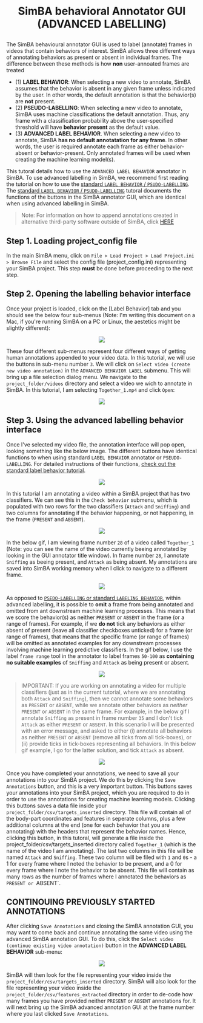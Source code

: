 # <p align="center"> SimBA behavioral Annotator GUI (ADVANCED LABELLING) </p>


The SimBA behavioural annotator GUI is used to label (annotate) frames in videos that contain behaviors of interest. SimBA allows three different ways of annotating behaviors as present or absent in individual frames. The  difference between these methods is how **non** user-annoated frames are treated

* (1) **LABEL BEHAVIOR**: When selecting a new video to annotate, SimBA assumes that the behavior is absent in any given frame unless indicated by the user. In other words, the default annotation is that the behavior(s) are **not** present. 
* (2) **PSEUDO-LABELLING**: When selecting a new video to annotate, SimBA uses machine classifications the default annotation. Thus, any frame with a classification probability above the user-specified threshold will have **behavior present** as the default value.  
* (3) **ADVANCED LABEL BEHAVIOR**. When selecting a new video to annotate, SimBA **has no default annotatation for any frame**. In other words, the user is required annotate each frame as either behavior-absent or behavior-present. Only annotated frames will be used when creating the machine learning model(s). 

This tutoral details how to use the `ADVANCED LABEL BEHAVIOR` annotator in SimBA. To use advanced labelling in SimBA, we recommend first reading the tutorial on how to use the [standard `LABEL BEHAVIOR` / `PSUDO-LABELLING`](https://github.com/sgoldenlab/simba/edit/master/docs/label_behavior.md). The [standard `LABEL BEHAVIOR` / `PSUDO-LABELLING`](https://github.com/sgoldenlab/simba/edit/master/docs/label_behavior.md) tutoral documents the functions of the buttons in the SimBA annotator GUI, which are identical when using advanced labelling in SimBA. 

> Note: For information on how to append annotations created in alternative third-party software outside of SimBA, click [HERE](https://github.com/sgoldenlab/simba/blob/master/docs/third_party_annot.md)

## Step 1. Loading project_config file 
In the main SimBA menu, click on `File > Load Project > Load Project.ini > Browse File` and select the config file (project_config.ini) representing your SimBA project. This step **must** be done before proceeding to the next step.

## Step 2. Opening the labelling behavior interface

Once your project is loaded, click on the [Label Behavior] tab and you should see the below four sub-menus (Note: I'm writing this document on a Mac, if you're running SimBA on a PC or Linux, the aestetics might be slightly different): 
<p align="center">
<img src="https://github.com/sgoldenlab/simba/blob/master/images/annotator_0.png" />
</p>

These four different sub-menus represent four different ways of getting human annotations appended to your video data. In this tutorial, we will use the buttons in sub-menu number `3`. We will click on `Select video (create new video annotation)` in the `ADVANCED BEHAVIOR LABEL` submenu. This will bring up a file selection dialog menu. We navigate to the `project_folder/videos` directory and select a video we wich to annotate in SimBA. In this tutorial, I am selecting `Together_1.mp4` and click `Open`:

<p align="center">
<img src="https://github.com/sgoldenlab/simba/blob/master/images/annotator_10.png" />
</p>


## Step 3. Using the advanced labelling behavior interface

Once I've selected my video file, the annotation interface will pop open, looking something like the below image. The different buttons have identical functions to when using standard `LABEL BEHAVIOR` annotator or `PSEUDO-LABELLING`. For detailed instructions of their functions, [check out the standard label behavior tutorial](https://github.com/sgoldenlab/simba/edit/master/docs/label_behavior.md).

<p align="center">
<img src="https://github.com/sgoldenlab/simba/blob/master/images/annotator_adv_1.png" />
</p>

In this tutorial I am annotating a video within a SimBA project that has two classifiers. We can see this in the `Check behavior` submenu, which is populated with two rows for the two classifiers (`Attack` and `Sniffing`) and two columns for annotating if the behavior happening, or not happening, in the frame (`PRESENT` and `ABSENT`). 

<p align="center">
<img src="https://github.com/sgoldenlab/simba/blob/master/images/annotator_adv_2.png" />
</p>

In the below gif, I am viewing frame number `28` of a video called `Together_1` (Note: you can see the name of the video currently beeing annotated by looking in the GUI annotator title window). In frame number `28`, I annotate `Sniffing` as beeing present, and `Attack` as being absent. My annotations are saved into SimBA working memory when I click to navigate to a different frame.

<p align="center">
<img src="https://github.com/sgoldenlab/simba/blob/master/images/advanced_annotator_6_fast.gif" />
</p>

As opposed to [`PSEDO-LABELLING` or standard `LABELING BEHAVIOR`](https://github.com/sgoldenlab/simba/edit/master/docs/label_behavior.md), within advanced labelling, it is possible to **omit** a frame from being annotated and omitted from ant downstream machine learning processes. This means that we score the behavior(s) as neither `PRESENT` or `ABSENT` in the frame (or a range of frames). For example, if we **do not** tick any behaviors as either absent of present (leave all classifier checkboxes unticked) for a frame (or range of frames), that means that the specific frame (or range of frames) will be omitted as annotated examples for any downstream processes involving  machine learning predictive classifiers. In the gif below, I use the label `frame range` tool in the annotator to label frames `50-100` as **containing no suitable examples** of `Sniffing` and `Attack` as being present or absent. 

<p align="center">
<img src="https://github.com/sgoldenlab/simba/blob/master/images/advanced_annotator_7_fast.gif" />
</p>


> IMPORTANT: If you are working on annotating a video for multiple classifiers (just as in the current tutorial, where we are annotating both `Attack` and `Sniffing`), then we cannot annotate some behaviors as `PRESENT` or `ABSENT`, while we annotate other behaviors as *neither* `PRESENT` or `ABSENT` in the same frame. For example,  in the below gif I annotate `Sniffing` as present in frame number `35` and I don't tick `Attack` as either `PRESENT` or `ABSENT`. In this scenario I will be presented with an error message, and asked to either (i) annotate all behaviors as neither `PRESENT` or `ABSENT` (remove all ticks from all tick-boxes), or (ii) provide ticks in tick-boxes representing all behaviors. In this below gif example, I go for the latter solution, and tick `Attack` as absent. 


<p align="center">
<img src="https://github.com/sgoldenlab/simba/blob/master/images/advanced_annotator_8_fast.gif" />
</p>

Once you have completed your annotations, we need to save all your annotations into your SimBA project. We do this by clicking the `Save Annotations` button, and this is a very important button. This buttons saves your annotations into your SimBA project, which you are required to do in order to use the annotations for creating machine learning models. Clicking this buttons saves a data file inside your `project_folder/csv/targets_inserted` directory. This file will contain all of the body-part coordinates and features in seperate columns, plus a few additional columns at the end (one for each behavior that you are annotating) with the headers that represent the behavior names. Hence, clicking this button, in this tutoral, will generate a file inside the project_folder/csv/targets_inserted directory called `Together_1` (which is the name of the video I am annotating). The last two columns in this file will be named `Attack` and `Sniffing`. These two column will be filed with `1` and `0`s - a 1 for every frame where I noted the behavior to be present, and a 0 for every frame where I note the behavior to be absent. This file will contain as many rows as the number of frames where I annotated the behaviors as `PRESENT or `ABSENT`. 

## CONTINOUING PREVIOUSLY STARTED ANNOTATIONS

After clicking `Save Annotations` and closing the SimBA annotation GUI, you may want to come back and continue annotating the same video using the advanced SimBA annotation GUI. To do this, click the `Select video (continue existing video annotation)` button in the **ADVANCED LABEL BEHAVIOR** sub-menu:

<p align="center">
<img src="https://github.com/sgoldenlab/simba/blob/master/images/advanced_annotator_9.png" />
</p>

SimBA will then look for the file representing your video inside the `project_folder/csv/targets_inserted` directory. SimBA will also look for the file representing your video inside the `project_folder/csv/features_extracted` directory in order to de-code how many frames you have provided neither `PRESENT` or `ABSENT` annotations for. It will next bring up the SimBA advanced annotation GUI at the frame number where you last clicked `Save Annotations`. 


















